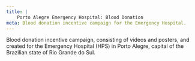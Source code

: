 ```yaml
---
title: |
    Porto Alegre Emergency Hospital: Blood Donation
meta: Blood donation incentive campaign for the Emergency Hospital.
---
```

Blood donation incentive campaign, consisting of videos and posters, and created for the Emergency Hospital (HPS) in Porto Alegre, capital of the Brazilian state of Rio Grande do Sul.
